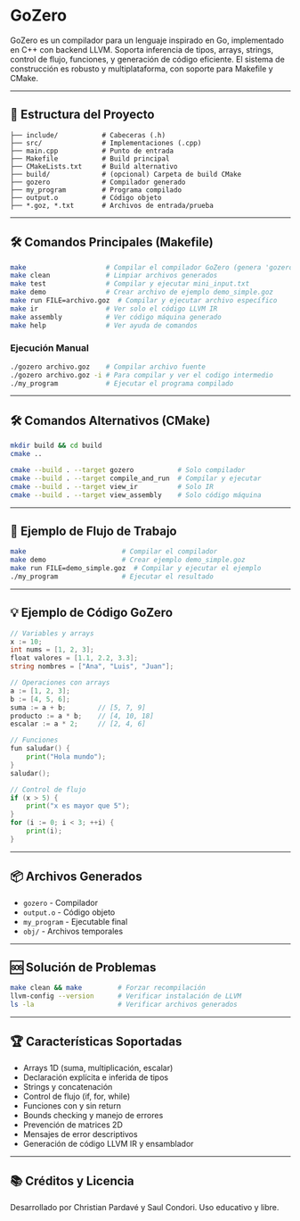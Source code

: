 # GoZero 

GoZero es un compilador para un lenguaje inspirado en Go, implementado en C++ con backend LLVM. Soporta inferencia de tipos, arrays, strings, control de flujo, funciones, y generación de código eficiente. El sistema de construcción es robusto y multiplataforma, con soporte para Makefile y CMake.

---

## 📁 Estructura del Proyecto

```
├── include/           # Cabeceras (.h)
├── src/               # Implementaciones (.cpp)
├── main.cpp           # Punto de entrada
├── Makefile           # Build principal
├── CMakeLists.txt     # Build alternativo
├── build/             # (opcional) Carpeta de build CMake
├── gozero             # Compilador generado
├── my_program         # Programa compilado
├── output.o           # Código objeto
├── *.goz, *.txt       # Archivos de entrada/prueba
```

---

## 🛠️ Comandos Principales (Makefile)

```bash
make                    # Compilar el compilador GoZero (genera 'gozero')
make clean              # Limpiar archivos generados
make test               # Compilar y ejecutar mini_input.txt
make demo               # Crear archivo de ejemplo demo_simple.goz
make run FILE=archivo.goz  # Compilar y ejecutar archivo específico
make ir                 # Ver solo el código LLVM IR
make assembly           # Ver código máquina generado
make help               # Ver ayuda de comandos
```

### Ejecución Manual

```bash
./gozero archivo.goz    # Compilar archivo fuente
./gozero archivo.goz -i # Para compilar y ver el codigo intermedio
./my_program            # Ejecutar el programa compilado
```

---

## 🛠️ Comandos Alternativos (CMake)

```bash
mkdir build && cd build
cmake ..

cmake --build . --target gozero           # Solo compilador
cmake --build . --target compile_and_run  # Compilar y ejecutar
cmake --build . --target view_ir          # Solo IR
cmake --build . --target view_assembly    # Solo código máquina
```

---

## 📝 Ejemplo de Flujo de Trabajo

```bash
make                        # Compilar el compilador
make demo                   # Crear ejemplo demo_simple.goz
make run FILE=demo_simple.goz  # Compilar y ejecutar el ejemplo
./my_program                # Ejecutar el resultado
```

---

## 💡 Ejemplo de Código GoZero

```go
// Variables y arrays
x := 10;
int nums = [1, 2, 3];
float valores = [1.1, 2.2, 3.3];
string nombres = ["Ana", "Luis", "Juan"];

// Operaciones con arrays
a := [1, 2, 3];
b := [4, 5, 6];
suma := a + b;        // [5, 7, 9]
producto := a * b;    // [4, 10, 18]
escalar := a * 2;     // [2, 4, 6]

// Funciones
fun saludar() {
    print("Hola mundo");
}
saludar();

// Control de flujo
if (x > 5) {
    print("x es mayor que 5");
}
for (i := 0; i < 3; ++i) {
    print(i);
}
```

---

## 📦 Archivos Generados

- `gozero` - Compilador
- `output.o` - Código objeto
- `my_program` - Ejecutable final
- `obj/` - Archivos temporales

---

## 🆘 Solución de Problemas

```bash
make clean && make         # Forzar recompilación
llvm-config --version      # Verificar instalación de LLVM
ls -la                     # Verificar archivos generados
```

---

## 🏆 Características Soportadas

- Arrays 1D (suma, multiplicación, escalar)
- Declaración explícita e inferida de tipos
- Strings y concatenación
- Control de flujo (if, for, while)
- Funciones con y sin return
- Bounds checking y manejo de errores
- Prevención de matrices 2D
- Mensajes de error descriptivos
- Generación de código LLVM IR y ensamblador

---

## 📚 Créditos y Licencia

Desarrollado por Christian Pardavé y Saul Condori. Uso educativo y libre.
